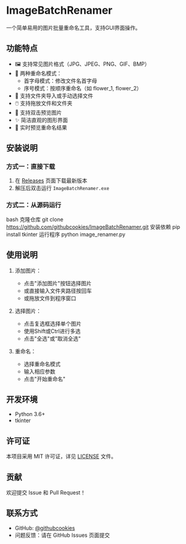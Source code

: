 # ImageBatchRenamer

一个简单易用的图片批量重命名工具，支持GUI界面操作。

## 功能特点

- 🖼️ 支持常见图片格式（JPG、JPEG、PNG、GIF、BMP）
- 📝 两种重命名模式：
  - 首字母模式：修改文件名首字母
  - 序号模式：按顺序重命名（如 flower_1, flower_2）
- 📁 支持文件夹导入或手动选择文件
- 🖱️ 支持拖放文件和文件夹
- 👀 支持双击预览图片
- ✨ 简洁直观的图形界面
- 🔄 实时预览重命名结果

## 安装说明

### 方式一：直接下载
1. 在 [Releases](https://github.com/githubcookies/ImageBatchRenamer/releases) 页面下载最新版本
2. 解压后双击运行 `ImageBatchRenamer.exe`

### 方式二：从源码运行
bash
克隆仓库
git clone https://github.com/githubcookies/ImageBatchRenamer.git
安装依赖
pip install tkinter
运行程序
python image_renamer.py
## 使用说明

1. 添加图片：
   - 点击"添加图片"按钮选择图片
   - 或直接输入文件夹路径按回车
   - 或拖放文件到程序窗口

2. 选择图片：
   - 点击复选框选择单个图片
   - 使用Shift或Ctrl进行多选
   - 点击"全选"或"取消全选"

3. 重命名：
   - 选择重命名模式
   - 输入相应参数
   - 点击"开始重命名"

## 开发环境

- Python 3.6+
- tkinter

## 许可证

本项目采用 MIT 许可证，详见 [LICENSE](LICENSE) 文件。

## 贡献

欢迎提交 Issue 和 Pull Request！

## 联系方式

- GitHub: [@githubcookies](https://github.com/githubcookies)
- 问题反馈：请在 GitHub Issues 页面提交

